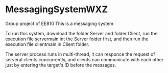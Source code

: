 # MessagingSystemWXZ
Group project of EE810
This is a messaging system

To run this system, download the folder Server and folder Client, run the execution file servermain int the Server folder first, 
and then run the execution file clientmain in Client folder. 

The server process runs in multi-thread, it can responce the request of serveral clients concurrently, and clients can communicate 
with each other just by entering the target's ID before the messages.
